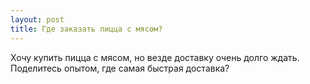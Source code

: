 ```yaml
---
layout: post 
title: Где заказать пицца с мясом? 
--- 
```

Хочу купить пицца с мясом, но везде доставку очень долго ждать. Поделитесь опытом, где самая быстрая доставка?